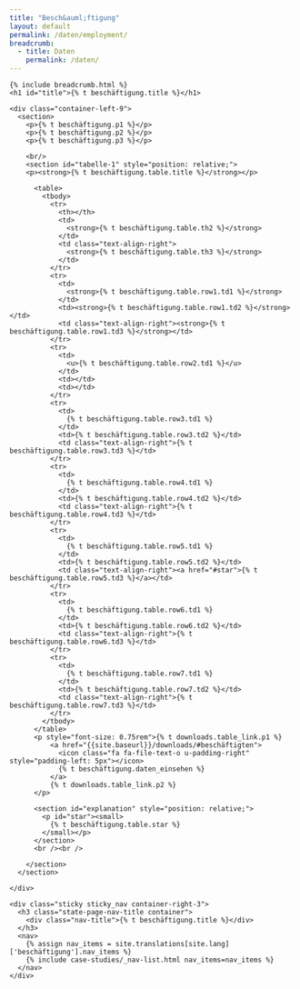 ```yaml
---
title: "Besch&auml;ftigung"
layout: default
permalink: /daten/employment/
breadcrumb:
  - title: Daten
    permalink: /daten/
---
```


<link rel="stylesheet" type="text/css" href="{{ site.baseurl_root }}/css/slick-theme.css"/>
<link rel="stylesheet" type="text/css" href="//cdn.jsdelivr.net/jquery.slick/1.6.0/slick.css"/>

<main class="container-page-wrapper layout-state-pages">
  <section class="container" style="position: relative;">

    {% include breadcrumb.html %}
    <h1 id="title">{% t beschäftigung.title %}</h1>

    <div class="container-left-9">
      <section>
        <p>{% t beschäftigung.p1 %}</p>
        <p>{% t beschäftigung.p2 %}</p>
        <p>{% t beschäftigung.p3 %}</p>

        <br/>
        <section id="tabelle-1" style="position: relative;">
        <p><strong>{% t beschäftigung.table.title %}</strong></p>

          <table>
            <tbody>
              <tr>
                <th></th>
                <td>
                  <strong>{% t beschäftigung.table.th2 %}</strong>
                </td>
                <td class="text-align-right">
                  <strong>{% t beschäftigung.table.th3 %}</strong>
                </td>
              </tr>
              <tr>
                <td>
                  <strong>{% t beschäftigung.table.row1.td1 %}</strong>
                </td>
                <td><strong>{% t beschäftigung.table.row1.td2 %}</strong></td>
                <td class="text-align-right"><strong>{% t beschäftigung.table.row1.td3 %}</strong></td>
              </tr>
              <tr>
                <td>
                  <u>{% t beschäftigung.table.row2.td1 %}</u>
                </td>
                <td></td>
                <td></td>
              </tr>
              <tr>
                <td>
                  {% t beschäftigung.table.row3.td1 %}
                </td>
                <td>{% t beschäftigung.table.row3.td2 %}</td>
                <td class="text-align-right">{% t beschäftigung.table.row3.td3 %}</td>
              </tr>
              <tr>
                <td>
                  {% t beschäftigung.table.row4.td1 %}
                </td>
                <td>{% t beschäftigung.table.row4.td2 %}</td>
                <td class="text-align-right">{% t beschäftigung.table.row4.td3 %}</td>
              </tr>
              <tr>
                <td>
                  {% t beschäftigung.table.row5.td1 %}
                </td>
                <td>{% t beschäftigung.table.row5.td2 %}</td>
                <td class="text-align-right"><a href="#star">{% t beschäftigung.table.row5.td3 %}</a></td>
              </tr>
              <tr>
                <td>
                  {% t beschäftigung.table.row6.td1 %}
                </td>
                <td>{% t beschäftigung.table.row6.td2 %}</td>
                <td class="text-align-right">{% t beschäftigung.table.row6.td3 %}</td>
              </tr>
              <tr>
                <td>
                  {% t beschäftigung.table.row7.td1 %}
                </td>
                <td>{% t beschäftigung.table.row7.td2 %}</td>
                <td class="text-align-right">{% t beschäftigung.table.row7.td3 %}</td>
              </tr>
            </tbody>
          </table>
          <p style="font-size: 0.75rem">{% t downloads.table_link.p1 %}
              <a href="{{site.baseurl}}/downloads/#beschäftigten">
                <icon class="fa fa-file-text-o u-padding-right" style="padding-left: 5px"></icon>
                {% t beschäftigung.daten_einsehen %}
              </a>
              {% t downloads.table_link.p2 %}
          </p>

          <section id="explanation" style="position: relative;">
            <p id="star"><small>
              {% t beschäftigung.table.star %}
            </small></p>
          </section>
          <br /><br />

        </section>
      </section>

    </div>

    <div class="sticky sticky_nav container-right-3">
      <h3 class="state-page-nav-title container">
        <div class="nav-title">{% t beschäftigung.title %}</div>
      </h3>
      <nav>
        {% assign nav_items = site.translations[site.lang]['beschäftigung'].nav_items %}
        {% include case-studies/_nav-list.html nav_items=nav_items %}
      </nav>
    </div>
  </section>
</main>

<script src="https://ajax.googleapis.com/ajax/libs/jquery/1.12.4/jquery.min.js"></script>
<script type="text/javascript" src="//cdn.jsdelivr.net/jquery.slick/1.6.0/slick.min.js"></script>
<script type="text/javascript" src="{{ site.baseurl_root }}/js/lib/static.min.js" charset="utf-8"></script>
<script type="text/javascript" src="https://cdnjs.cloudflare.com/ajax/libs/jqPlot/1.0.8/jquery.jqplot.min.js"></script>
<link rel="stylesheet" type="text/css" href="https://cdnjs.cloudflare.com/ajax/libs/jqPlot/1.0.8/jquery.jqplot.min.css"/>
<script type="text/javascript" src="https://cdnjs.cloudflare.com/ajax/libs/jqPlot/1.0.8/plugins/jqplot.barRenderer.min.js"></script>
<script type="text/javascript" src="https://cdnjs.cloudflare.com/ajax/libs/jqPlot/1.0.8/plugins/jqplot.pieRenderer.min.js"></script>
<script type="text/javascript" src="https://cdnjs.cloudflare.com/ajax/libs/jqPlot/1.0.8/plugins/jqplot.categoryAxisRenderer.min.js"></script>
<script type="text/javascript" src="https://cdnjs.cloudflare.com/ajax/libs/jqPlot/1.0.8/plugins/jqplot.pointLabels.min.js"></script>
<script type="text/javascript" src="{{ site.baseurl_root }}/js/pages/pieGraph.js" charset="utf-8"></script>
<script type="text/javascript" src="{{ site.baseurl_root }}/js/lib/explore.min.js" charset="utf-8"></script>
